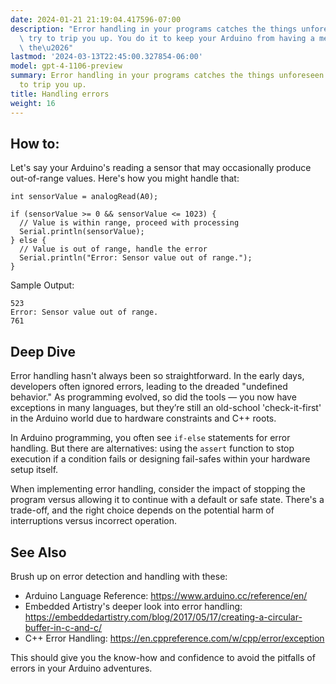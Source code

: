 ```yaml
---
date: 2024-01-21 21:19:04.417596-07:00
description: "Error handling in your programs catches the things unforeseen that'll\
  \ try to trip you up. You do it to keep your Arduino from having a meltdown when\
  \ the\u2026"
lastmod: '2024-03-13T22:45:00.327854-06:00'
model: gpt-4-1106-preview
summary: Error handling in your programs catches the things unforeseen that'll try
  to trip you up.
title: Handling errors
weight: 16
---
```


## How to:
Let's say your Arduino's reading a sensor that may occasionally produce out-of-range values. Here's how you might handle that:

```Arduino
int sensorValue = analogRead(A0);

if (sensorValue >= 0 && sensorValue <= 1023) {
  // Value is within range, proceed with processing
  Serial.println(sensorValue);
} else {
  // Value is out of range, handle the error
  Serial.println("Error: Sensor value out of range.");
}
```
Sample Output:
```
523
Error: Sensor value out of range.
761
```

## Deep Dive
Error handling hasn't always been so straightforward. In the early days, developers often ignored errors, leading to the dreaded "undefined behavior." As programming evolved, so did the tools — you now have exceptions in many languages, but they’re still an old-school 'check-it-first' in the Arduino world due to hardware constraints and C++ roots.

In Arduino programming, you often see `if-else` statements for error handling. But there are alternatives: using the `assert` function to stop execution if a condition fails or designing fail-safes within your hardware setup itself.

When implementing error handling, consider the impact of stopping the program versus allowing it to continue with a default or safe state. There's a trade-off, and the right choice depends on the potential harm of interruptions versus incorrect operation.

## See Also
Brush up on error detection and handling with these:

- Arduino Language Reference: https://www.arduino.cc/reference/en/
- Embedded Artistry's deeper look into error handling: https://embeddedartistry.com/blog/2017/05/17/creating-a-circular-buffer-in-c-and-c/
- C++ Error Handling: https://en.cppreference.com/w/cpp/error/exception

This should give you the know-how and confidence to avoid the pitfalls of errors in your Arduino adventures.
